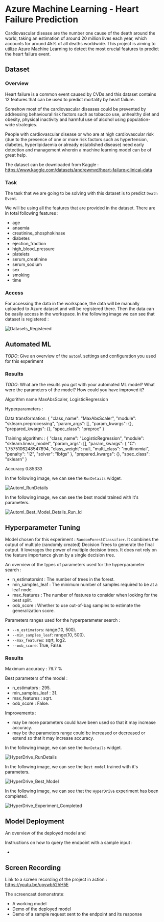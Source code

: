 # Azure Machine Learning - Heart Failure Prediction

Cardiovascular disease are the number one cause of the death around the world, taking an estimation of around 20 million lives each year, which accounts for around 45% of all deaths worldwide. This project is aiming to utilize Azure Machine Learning to detect the most crucial features to predict the heart failure event.

## Dataset

### Overview

Heart failure is a common event caused by CVDs and this dataset contains 12 features that can be used to predict mortality by heart failure.

Somehow most of the cardiovascular diseases could be prevented by addressing behavioural risk factors such as tobacco use, unhealthy diet and obesity, physical inactivity and harmful use of alcohol using population-wide strategies.

People with cardiovascular disease or who are at high cardiovascular risk (due to the presence of one or more risk factors such as hypertension, diabetes, hyperlipidaemia or already established disease) need early detection and management wherein a machine learning model can be of great help.

The dataset can be downloaded from Kaggle : https://www.kaggle.com/datasets/andrewmvd/heart-failure-clinical-data

### Task

The task that we are going to be solving with this dataset is to predict `Death Event`.

We will be using all the features that are provided in the dataset. There are in total following features :

- age
- anaemia
- creatinine_phosphokinase
- diabetes
- ejection_fraction
- high_blood_pressure
- platelets
- serum_creatinine
- serum_sodium
- sex
- smoking
- time

### Access

For accessing the data in the workspace, the data will be manually uploaded to Azure dataset and will be registered there. Then the data can be easily access in the workspace. In the following image we can see that dataset is registered :

![Datasets_Registered](screenshot/Datasets_Registered.JPG)

## Automated ML
*TODO*: Give an overview of the `automl` settings and configuration you used for this experiment

### Results
*TODO*: What are the results you got with your automated ML model? What were the parameters of the model? How could you have improved it?

Algorithm name
MaxAbsScaler, LogisticRegression

Hyperparameters : 

Data transformation:
{
    "class_name": "MaxAbsScaler",
    "module": "sklearn.preprocessing",
    "param_args": [],
    "param_kwargs": {},
    "prepared_kwargs": {},
    "spec_class": "preproc"
}

Training algorithm: :
{
    "class_name": "LogisticRegression",
    "module": "sklearn.linear_model",
    "param_args": [],
    "param_kwargs": {
        "C": 1.7575106248547894,
        "class_weight": null,
        "multi_class": "multinomial",
        "penalty": "l2",
        "solver": "lbfgs"
    },
    "prepared_kwargs": {},
    "spec_class": "sklearn"
}

Accuracy
0.85333

In the following image, we can see the `RunDetails` widget.

![Automl_RunDetails](screenshot/Automl_RunDetails.JPG)

In the following image, we can see the best model trained with it's parameters.

![Automl_Best_Model_Details_Run_Id](screenshot/Automl_Best_Model_Details_Run_Id.JPG)

## Hyperparameter Tuning

Model chosen for this experiment : `RandomForestClassifier`. It combines the output of multiple (randomly created) Decision Trees to generate the final output. It leverages the power of multiple decision trees. It does not rely on the feature importance given by a single decision tree.

An overview of the types of parameters used for the hyperparameter search :

- n_estimatorsint : The number of trees in the forest.
- min_samples_leaf : The minimum number of samples required to be at a leaf node.
- max_features : The number of features to consider when looking for the best split.
- oob_score : Whether to use out-of-bag samples to estimate the generalization score.

Parameters ranges used for the hyperparameter search :

- `--n_estimators`: range(10, 500).
- `--min_samples_leaf`: range(10, 500).
- `--max_features`: sqrt, log2.
- `--oob_score`: True, False.

### Results

Maximum accuracy : 76.7 %

Best parameters of the model : 

- n_estimators : 295.
- min_samples_leaf : 31.
- max_features : sqrt.
- oob_score : False.

Improvements : 

- may be more parameters could have been used so that it may increase accuracy.
- may be the parameters range could be increased or decreased or extend so that it may increase accuracy.

In the following image, we can see the `RunDetails` widget.

![HyperDrive_RunDetails](screenshot/HyperDrive_RunDetails.JPG)

In the following image, we can see the `Best model` trained with it's parameters.

![HyperDrive_Best_Model](screenshot/HyperDrive_Best_Model.JPG)

In the following image, we can see that the `HyperDrive` experiment has been completed.

![HyperDrive_Experiment_Completed](screenshot/HyperDrive_Experiment_Completed.JPG)

## Model Deployment

An overview of the deployed model and 

Instructions on how to query the endpoint with a sample input :

- 

## Screen Recording

Link to a screen recording of the project in action : https://youtu.be/upywb52hH5E

The screencast demonstrate:

- A working model
- Demo of the deployed  model
- Demo of a sample request sent to the endpoint and its response
